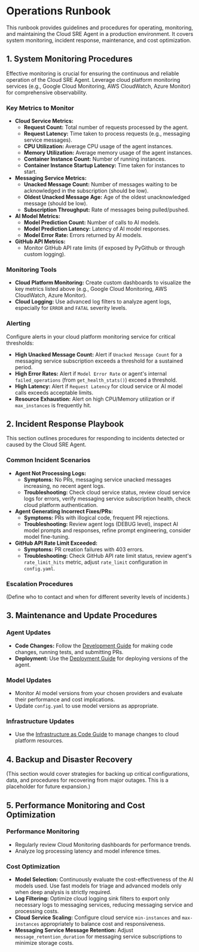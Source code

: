# Operations Runbook

This runbook provides guidelines and procedures for operating, monitoring, and maintaining the Cloud SRE Agent in a production environment. It covers system monitoring, incident response, maintenance, and cost optimization.

## 1. System Monitoring Procedures

Effective monitoring is crucial for ensuring the continuous and reliable operation of the Cloud SRE Agent. Leverage cloud platform monitoring services (e.g., Google Cloud Monitoring, AWS CloudWatch, Azure Monitor) for comprehensive observability.

### Key Metrics to Monitor

*   **Cloud Service Metrics:**
    *   **Request Count:** Total number of requests processed by the agent.
    *   **Request Latency:** Time taken to process requests (e.g., messaging service messages).
    *   **CPU Utilization:** Average CPU usage of the agent instances.
    *   **Memory Utilization:** Average memory usage of the agent instances.
    *   **Container Instance Count:** Number of running instances.
    *   **Container Instance Startup Latency:** Time taken for instances to start.
*   **Messaging Service Metrics:**
    *   **Unacked Message Count:** Number of messages waiting to be acknowledged in the subscription (should be low).
    *   **Oldest Unacked Message Age:** Age of the oldest unacknowledged message (should be low).
    *   **Subscription Throughput:** Rate of messages being pulled/pushed.
*   **AI Model Metrics:**
    *   **Model Prediction Count:** Number of calls to AI models.
    *   **Model Prediction Latency:** Latency of AI model responses.
    *   **Model Error Rate:** Errors returned by AI models.
*   **GitHub API Metrics:**
    *   Monitor GitHub API rate limits (if exposed by PyGithub or through custom logging).

### Monitoring Tools

*   **Cloud Platform Monitoring:** Create custom dashboards to visualize the key metrics listed above (e.g., Google Cloud Monitoring, AWS CloudWatch, Azure Monitor).
*   **Cloud Logging:** Use advanced log filters to analyze agent logs, especially for `ERROR` and `FATAL` severity levels.

### Alerting

Configure alerts in your cloud platform monitoring service for critical thresholds:

*   **High Unacked Message Count:** Alert if `Unacked Message Count` for a messaging service subscription exceeds a threshold for a sustained period.
*   **High Error Rates:** Alert if `Model Error Rate` or agent's internal `failed_operations` (from `get_health_stats()`) exceed a threshold.
*   **High Latency:** Alert if `Request Latency` for cloud service or AI model calls exceeds acceptable limits.
*   **Resource Exhaustion:** Alert on high CPU/Memory utilization or if `max_instances` is frequently hit.

## 2. Incident Response Playbook

This section outlines procedures for responding to incidents detected or caused by the Cloud SRE Agent.

### Common Incident Scenarios

*   **Agent Not Processing Logs:**
    *   **Symptoms:** No PRs, messaging service unacked messages increasing, no recent agent logs.
    *   **Troubleshooting:** Check cloud service status, review cloud service logs for errors, verify messaging service subscription health, check cloud platform authentication.
*   **Agent Generating Incorrect Fixes/PRs:**
    *   **Symptoms:** PRs with illogical code, frequent PR rejections.
    *   **Troubleshooting:** Review agent logs (DEBUG level), inspect AI model prompts and responses, refine prompt engineering, consider model fine-tuning.
*   **GitHub API Rate Limit Exceeded:**
    *   **Symptoms:** PR creation failures with 403 errors.
    *   **Troubleshooting:** Check GitHub API rate limit status, review agent's `rate_limit_hits` metric, adjust `rate_limit` configuration in `config.yaml`.

### Escalation Procedures

(Define who to contact and when for different severity levels of incidents.)

## 3. Maintenance and Update Procedures

### Agent Updates

*   **Code Changes:** Follow the [Development Guide](DEVELOPMENT.md) for making code changes, running tests, and submitting PRs.
*   **Deployment:** Use the [Deployment Guide](DEPLOYMENT.md) for deploying versions of the agent.

### Model Updates

*   Monitor AI model versions from your chosen providers and evaluate their performance and cost implications.
*   Update `config.yaml` to use model versions as appropriate.

### Infrastructure Updates

*   Use the [Infrastructure as Code Guide](INFRASTRUCTURE.md) to manage changes to cloud platform resources.

## 4. Backup and Disaster Recovery

(This section would cover strategies for backing up critical configurations, data, and procedures for recovering from major outages. This is a placeholder for future expansion.)

## 5. Performance Monitoring and Cost Optimization

### Performance Monitoring

*   Regularly review Cloud Monitoring dashboards for performance trends.
*   Analyze log processing latency and model inference times.

### Cost Optimization

*   **Model Selection:** Continuously evaluate the cost-effectiveness of the AI models used. Use fast models for triage and advanced models only when deep analysis is strictly required.
*   **Log Filtering:** Optimize cloud logging sink filters to export only necessary logs to messaging services, reducing messaging service and processing costs.
*   **Cloud Service Scaling:** Configure cloud service `min-instances` and `max-instances` appropriately to balance cost and responsiveness.
*   **Messaging Service Message Retention:** Adjust `message_retention_duration` for messaging service subscriptions to minimize storage costs.
